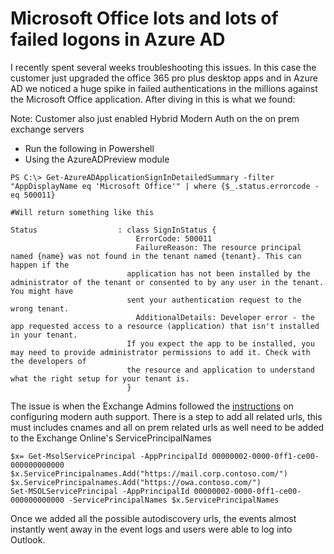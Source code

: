 # Microsoft Office lots and lots of failed logons in Azure AD

I recently spent several weeks troubleshooting this issues. In this case the customer just upgraded the office 365 pro plus desktop apps and in Azure AD we noticed a huge spike in failed authentications in the millions against the Microsoft Office application.  After diving in this is what we found:

Note: Customer also just enabled Hybrid Modern Auth on the on prem exchange servers

* Run the following in Powershell
* Using the AzureADPreview module
```
PS C:\> Get-AzureADApplicationSignInDetailedSummary -filter "AppDisplayName eq 'Microsoft Office'" | where {$_.status.errorcode -eq 500011}

#Will return something like this

Status                  : class SignInStatus {
                            ErrorCode: 500011
                            FailureReason: The resource principal named {name} was not found in the tenant named {tenant}. This can happen if the 
                          application has not been installed by the administrator of the tenant or consented to by any user in the tenant. You might have 
                          sent your authentication request to the wrong tenant.
                            AdditionalDetails: Developer error - the app requested access to a resource (application) that isn't installed in your tenant. 
                          If you expect the app to be installed, you may need to provide administrator permissions to add it. Check with the developers of 
                          the resource and application to understand what the right setup for your tenant is.
                          }

```

The issue is when the Exchange Admins followed the [instructions](https://docs.microsoft.com/en-us/office365/enterprise/configure-exchange-server-for-hybrid-modern-authentication#add-on-premises-web-service-urls-as-spns-in-azure-ad) on configuring modern auth support. There is a step to add all related urls, this must includes cnames and all on prem related urls as well need to be added to the Exchange Online's ServicePrincipalNames
```
$x= Get-MsolServicePrincipal -AppPrincipalId 00000002-0000-0ff1-ce00-000000000000
$x.ServicePrincipalnames.Add("https://mail.corp.contoso.com/")
$x.ServicePrincipalnames.Add("https://owa.contoso.com/")
Set-MSOLServicePrincipal -AppPrincipalId 00000002-0000-0ff1-ce00-000000000000 -ServicePrincipalNames $x.ServicePrincipalNames
```

Once we added all the possible autodiscovery urls, the events almost instantly went away in the event logs and users were able to log into Outlook.

